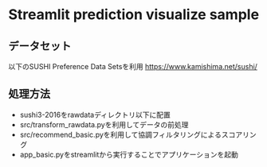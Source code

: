 # Streamlit prediction visualize sample

## データセット
以下のSUSHI Preference Data Setsを利用
https://www.kamishima.net/sushi/

## 処理方法
- sushi3-2016をrawdataディレクトリ以下に配置
- src/transform_rawdata.pyを利用してデータの前処理
- src/recommend_basic.pyを利用して協調フィルタリングによるスコアリング
- app_basic.pyをstreamlitから実行することでアプリケーションを起動
